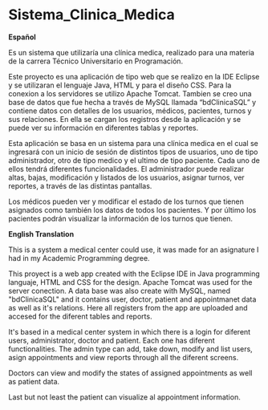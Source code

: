 # Sistema_Clinica_Medica

**Español**

Es un sistema que utilizaría una clínica medica, realizado para una materia de la carrera Técnico Universitario en Programación.

Este proyecto es una aplicación de tipo web que se realizo en la IDE Eclipse y se utilizaran el lenguaje Java, HTML y para el diseño CSS. Para la conexion a los 
servidores se utilizo Apache Tomcat. Tambien se creo una base de datos que fue hecha a través de MySQL llamada “bdClinicaSQL”
y contiene datos con detalles de los usuarios, médicos, pacientes, turnos y sus relaciones. En ella se cargan los registros desde la aplicación y 
se puede ver su información en diferentes tablas y reportes.

Esta aplicación se basa en un sistema para una clínica medica en el cual se ingresará con un inicio de sesión de distintos tipos de usuarios, uno de tipo administrador,
otro de tipo medico y el ultimo de tipo paciente. Cada uno de ellos tendrá diferentes funcionalidades. 
El administrador puede realizar altas, bajas, modificación y listados de los usuarios, asignar turnos, ver reportes, a través de las distintas pantallas.

Los médicos pueden ver y modificar el estado de los turnos que tienen asignados como también los datos de todos los pacientes.
Y por último los pacientes podrán visualizar la información de los turnos que tienen.

**English Translation**

This is a system a medical center could use, it was made for an asignature I had in my Academic Programming degree.

This proyect is a web app created with the Eclipse IDE in Java programming languaje, HTML and CSS for the design. Apache Tomcat was used for the server conection.
A data base was also create with MySQL, named "bdClinicaSQL" and it contains user, doctor, patient and appointmanet data as well as it's relations. Here all registers 
from the app are uploaded and accesed for the diferent tables and reports.

It's based in a medical center system in which there is a login for diferent users, administrator, doctor and patient. Each one has diferent functionalities.
The admin type can add, take down, modify and list users, asign appointments and view reports through all the diferent screens.

Doctors can view and modify the states of assigned appointments as well as patient data.

Last but not least the patient can visualize al appointment information.



